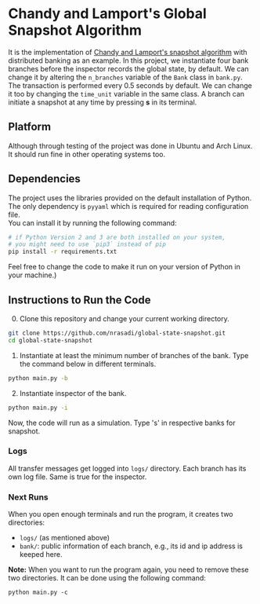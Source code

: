 # Chandy and Lamport's Global Snapshot Algorithm

It is the implementation of [Chandy and Lamport's snapshot algorithm](https://lamport.azurewebsites.net/pubs/chandy.pdf) with distributed banking as an example.
In this project, we instantiate four bank branches before the inspector records the global state, by default.
We can change it by altering the `n_branches` variable of the `Bank` class in `bank.py`.
The transaction is performed every 0.5 seconds by default. We can change it too by changing the `time_unit` variable in the same class.
A branch can initiate a snapshot at any time by pressing **s** in its terminal.

## Platform
Although through testing of the project was done in Ubuntu and Arch Linux. It should run fine in other operating systems too.

## Dependencies

The project uses the libraries provided on the default installation of Python.
The only dependency is `pyyaml` which is required for reading configuration file.   
You can install it by running the following command:

```sh
# if Python Version 2 and 3 are both installed on your system,
# you might need to use `pip3` instead of pip
pip install -r requirements.txt
```
<!-- However, using the `Literal` type from the `typing` module makes the minimum supported version of Python 3.8.-->
Feel free to change the code to make it run on your version of Python in your machine.)

## Instructions to Run the Code

0. Clone this repository and change your current working directory.

```sh
git clone https://github.com/nrasadi/global-state-snapshot.git
cd global-state-snapshot
```

1. Instantiate at least the minimum number of branches of the bank.
Type the command below in different terminals.

```sh
python main.py -b
```

2. Instantiate inspector of the bank.
```bash
python main.py -i
```

Now, the code will run as a simulation. Type 's' in respective banks for snapshot.

### Logs

All transfer messages get logged into `logs/` directory. Each branch has its own log file. Same is true for the inspector.

### Next Runs
When you open enough terminals and run the program, it creates two directories:

- `logs/` (as mentioned above)
- `bank/`: public information of each branch, e.g., its id and ip address is keeped here.

**Note:** When you want to run the program again, you need to remove these two directories.
It can be done using the following command:
```shell
python main.py -c
```
